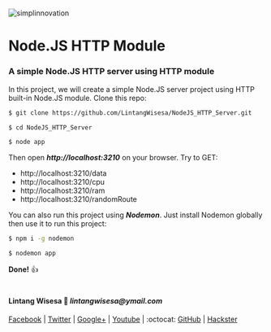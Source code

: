 #

![simplinnovation](https://4.bp.blogspot.com/-f7YxPyqHAzY/WJ6VnkvE0SI/AAAAAAAADTQ/0tDQPTrVrtMAFT-q-1-3ktUQT5Il9FGdQCLcB/s350/simpLINnovation1a.png)

# __Node.JS HTTP Module__

### A simple Node.JS HTTP server using HTTP module 

In this project, we will create a simple Node.JS server project using HTTP built-in Node.JS module. Clone this repo:

```bash
$ git clone https://github.com/LintangWisesa/NodeJS_HTTP_Server.git

$ cd NodeJS_HTTP_Server

$ node app
```

Then open __*http://localhost:3210*__ on your browser. Try to GET:
- http://localhost:3210/data
- http://localhost:3210/cpu
- http://localhost:3210/ram
- http://localhost:3210/randomRoute

You can also run this project using __*Nodemon*__. Just install Nodemon globally then use it to run this project:

```bash
$ npm i -g nodemon

$ nodemon app
```

<!-- ## __:snowflake: Screenshot:__

![welcome](./lintang_firebase_firestore.png) -->

__Done!__ :thumbsup:

#

#### Lintang Wisesa :love_letter: _lintangwisesa@ymail.com_

[Facebook](https://www.facebook.com/lintangbagus) |
[Twitter](https://twitter.com/Lintang_Wisesa) |
[Google+](https://plus.google.com/u/0/+LintangWisesa1) |
[Youtube](https://www.youtube.com/user/lintangbagus) | 
:octocat: [GitHub](https://github.com/LintangWisesa) |
[Hackster](https://www.hackster.io/lintangwisesa)